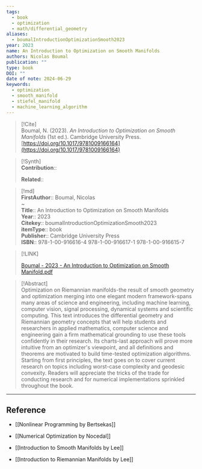 ```yaml
---
tags:
  - book
  - optimization
  - math/differential_geometry
aliases:
  - boumalIntroductionOptimizationSmooth2023
year: 2023
name: An Introduction to Optimization on Smooth Manifolds
authors: Nicolas Boumal
publication: ""
type: book
DOI: ""
date of note: 2024-06-29
keywords:
  - optimization
  - smooth_manifold
  - stiefel_manifold
  - machine_learning_algorithm
---
```


> [!Cite]  
> Boumal, N. (2023). _An Introduction to Optimization on Smooth Manifolds_ (1st ed.). Cambridge University Press. [https://doi.org/10.1017/9781009166164](https://doi.org/10.1017/9781009166164)

>[!Synth]  
>**Contribution**::  
>  
>**Related**::   
>  
  
>[!md]  
> **FirstAuthor**:: Boumal, Nicolas  
~  
> **Title**:: An Introduction to Optimization on Smooth Manifolds  
> **Year**:: 2023  
> **Citekey**:: boumalIntroductionOptimizationSmooth2023  
> **itemType**:: book  
> **Publisher**:: Cambridge University Press  
> **ISBN**:: 978-1-00-916616-4 978-1-00-916617-1 978-1-00-916615-7  

> [!LINK]  
> 
> [Boumal - 2023 - An Introduction to Optimization on Smooth Manifold.pdf](file:///home/lukexie/Documents/Papers/storage/9V325BEK/Boumal%20-%202023%20-%20An%20Introduction%20to%20Optimization%20on%20Smooth%20Manifold.pdf) 
>  

> [!Abstract]  
> Optimization on Riemannian manifolds-the result of smooth geometry and optimization merging into one elegant modern framework-spans many areas of science and engineering, including machine learning, computer vision, signal processing, dynamical systems and scientific computing. This text introduces the differential geometry and Riemannian geometry concepts that will help students and researchers in applied mathematics, computer science and engineering gain a firm mathematical grounding to use these tools confidently in their research. Its charts-last approach will prove more intuitive from an optimizer's viewpoint, and all definitions and theorems are motivated to build time-tested optimization algorithms. Starting from first principles, the text goes on to cover current research on topics including worst-case complexity and geodesic convexity. Readers will appreciate the tricks of the trade for conducting research and for numerical implementations sprinkled throughout the book.  

-----
## Reference
  
- [[Nonlinear Programming by Bertsekas]]
- [[Numerical Optimization by Nocedal]]

- [[Introduction to Smooth Manifolds by Lee]]
- [[Introduction to Riemannian Manifolds by Lee]]